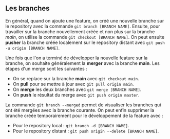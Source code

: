 ## Les branches
En général, quand on ajoute une feature, on créé une nouvelle branche sur le repository avec la commande `git branch [BRANCH NAME]`. Ensuite, pour travailler sur la branche nouvellement créée et non plus sur la branche *main*, on utilise la commande `git checkout [BRANCH NAME]`. On peut ensuite **pusher** la branche créée localement sur le repository distant avec `git push -u origin [BRANCH NAME]`.

Une fois que l'on a terminé de développer la nouvelle feature sur la branche, on souhaite généralement la **merger** avec la branche **main**. Les étapes d'un merge sont les suivantes :
- On se replace sur la branche **main** avec `git checkout main`.
- On **pull** pour se mettre à jour avec `git pull origin main`.
- On **merge** les deux branches avec `git merge [BRANCH NAME]`.
- On **push** le résultat du merge avec `git push origin master`.

La commande `git branch --merged` permet de visualiser les branches qui ont été mergées avec la branche courante. On peut enfin supprimer la branche créée temporairement pour le développement de la feature avec :
- Pour le repository local : `git branch -d [BRANCH NAME]`.
- Pour le repository distant : `git push origin --delete [BRANCH NAME]`.
